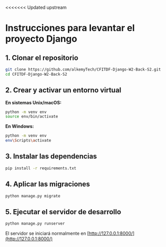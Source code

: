 <<<<<<< Updated upstream
# Instrucciones para levantar el proyecto Django

## 1. Clonar el repositorio

```bash
git clone https://github.com/alkemyTech/CFITDF-Django-W2-Back-S2.git
cd CFITDF-Django-W2-Back-S2
```

## 2. Crear y activar un entorno virtual

**En sistemas Unix/macOS:**

```bash
python -m venv env
source env/bin/activate
```

**En Windows:**

```bash
python -m venv env
env\Scripts\activate
```

## 3. Instalar las dependencias

```bash
pip install -r requirements.txt
```

## 4. Aplicar las migraciones

```bash
python manage.py migrate
```

## 5. Ejecutar el servidor de desarrollo

```bash
python manage.py runserver
```

El servidor se iniciará normalmente en [http://127.0.0.1:8000/](http://127.0.0.1:8000/)